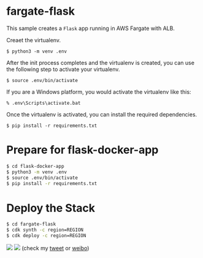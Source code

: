 
# fargate-flask

This sample creates a `Flask` app running in AWS Fargate with ALB.

Creaet the virtualenv.

```
$ python3 -m venv .env
```

After the init process completes and the virtualenv is created, you can use the following
step to activate your virtualenv.

```
$ source .env/bin/activate
```

If you are a Windows platform, you would activate the virtualenv like this:

```
% .env\Scripts\activate.bat
```

Once the virtualenv is activated, you can install the required dependencies.

```
$ pip install -r requirements.txt
```


# Prepare for flask-docker-app

```bash
$ cd flask-docker-app
$ python3 -m venv .env
$ source .env/bin/activate
$ pip install -r requirements.txt
```


# Deploy the Stack

```bash
$ cd fargate-flask
$ cdk synth -c region=REGION
$ cdk deploy -c region=REGION
```


![](https://pbs.twimg.com/media/ED7YUbfU4AAth_r?format=jpg&name=4096x4096)
![](https://pbs.twimg.com/media/ED7YUp6UcAEVcDj?format=jpg&name=4096x4096)
(check my [tweet](https://twitter.com/pahudnet/status/1170610816971706368) or [weibo](https://www.weibo.com/6122137868/I5ZzTjcGu))
